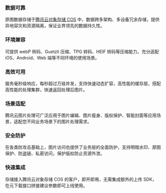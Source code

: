 ### 数据可靠
原图数据存储于[腾讯云对象存储 COS](https://cloud.tencent.com/document/product/436/41283) 中，数据跨多架构、多设备冗余存储，提供异地容灾和资源隔离，保证业界领先的数据持久性。

### 环境兼容
可提供 webP 转码、Guetzli 压缩、TPG 转码、HEIF 转码等压缩能力，充分适配 iOS、Android、Web 端等不同环境的使用场景。

### 高效可用
服务毫秒级响应，每秒超过万级并发，支持快速动态扩容，高性能的缓存层，搭配高性能的处理集群，快速返回处理后图片。

### 场景适配
腾讯云图片处理可广泛应用于图片编辑、图片瘦身、版权保护、智能封面等应用场景，适配您不同业务场景下的图片处理需求。

### 安全防护
在各类防攻击基础上，图片访问也提供了业务层的全面防护，支持明暗水印、原图保护、防盗链、私密访问，保护版权防止资源外泄。

### 快速集成
存储接入腾讯云对象存储 COS 的客户，即开即用，无需集成额外的上传 SDK，在元下载接口拼接建议参数即可上线使用。
